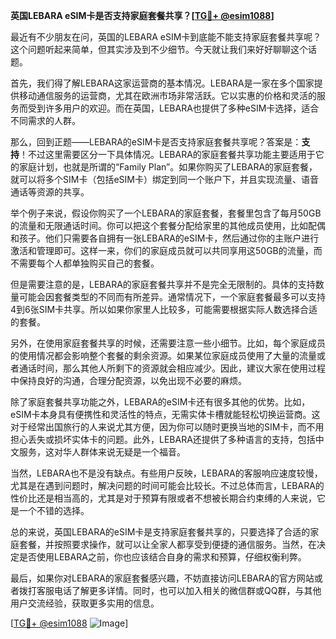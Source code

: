 **英国LEBARA eSIM卡是否支持家庭套餐共享？[[TG💪+ @esim1088](https://t.me/s/esim1088)]**

最近有不少朋友在问，英国的LEBARA eSIM卡到底能不能支持家庭套餐共享呢？这个问题听起来简单，但其实涉及到不少细节。今天就让我们来好好聊聊这个话题。

首先，我们得了解LEBARA这家运营商的基本情况。LEBARA是一家在多个国家提供移动通信服务的运营商，尤其在欧洲市场非常活跃。它以实惠的价格和灵活的服务而受到许多用户的欢迎。而在英国，LEBARA也提供了多种eSIM卡选择，适合不同需求的人群。

那么，回到正题——LEBARA的eSIM卡是否支持家庭套餐共享呢？答案是：**支持**！不过这里需要区分一下具体情况。LEBARA的家庭套餐共享功能主要适用于它的家庭计划，也就是所谓的“Family Plan”。如果你购买了LEBARA的家庭套餐，就可以将多个SIM卡（包括eSIM卡）绑定到同一个账户下，并且实现流量、语音通话等资源的共享。

举个例子来说，假设你购买了一个LEBARA的家庭套餐，套餐里包含了每月50GB的流量和无限通话时间。你可以把这个套餐分配给家里的其他成员使用，比如配偶和孩子。他们只需要各自拥有一张LEBARA的eSIM卡，然后通过你的主账户进行激活和管理即可。这样一来，你们的家庭成员就可以共同享用这50GB的流量，而不需要每个人都单独购买自己的套餐。

但是需要注意的是，LEBARA的家庭套餐共享并不是完全无限制的。具体的支持数量可能会因套餐类型的不同而有所差异。通常情况下，一个家庭套餐最多可以支持4到6张SIM卡共享。所以如果你家里人比较多，可能需要根据实际人数选择合适的套餐。

另外，在使用家庭套餐共享的时候，还需要注意一些小细节。比如，每个家庭成员的使用情况都会影响整个套餐的剩余资源。如果某位家庭成员使用了大量的流量或者通话时间，那么其他人所剩下的资源就会相应减少。因此，建议大家在使用过程中保持良好的沟通，合理分配资源，以免出现不必要的麻烦。

除了家庭套餐共享功能之外，LEBARA的eSIM卡还有很多其他的优势。比如，eSIM卡本身具有便携性和灵活性的特点，无需实体卡槽就能轻松切换运营商。这对于经常出国旅行的人来说尤其方便，因为你可以随时更换当地的SIM卡，而不用担心丢失或损坏实体卡的问题。此外，LEBARA还提供了多种语言的支持，包括中文服务，这对华人群体来说无疑是一个福音。

当然，LEBARA也不是没有缺点。有些用户反映，LEBARA的客服响应速度较慢，尤其是在遇到问题时，解决问题的时间可能会比较长。不过总体而言，LEBARA的性价比还是相当高的，尤其是对于预算有限或者不想被长期合约束缚的人来说，它是一个不错的选择。

总的来说，英国LEBARA的eSIM卡是支持家庭套餐共享的，只要选择了合适的家庭套餐，并按照要求操作，就可以让全家人都享受到便捷的通信服务。当然，在决定是否使用LEBARA之前，你也应该结合自身的需求和预算，仔细权衡利弊。

最后，如果你对LEBARA的家庭套餐感兴趣，不妨直接访问LEBARA的官方网站或者拨打客服电话了解更多详情。同时，也可以加入相关的微信群或QQ群，与其他用户交流经验，获取更多实用的信息。

[[TG💪+ @esim1088](https://t.me/s/esim1088) ![Image](https://i.postimg.cc/4NQfJmqS/Snipaste-2025-05-13-00-14-12.png)]